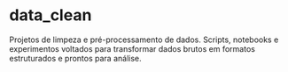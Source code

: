 # data_clean
Projetos de limpeza e pré-processamento de dados. Scripts, notebooks e experimentos voltados para transformar dados brutos em formatos estruturados e prontos para análise.

